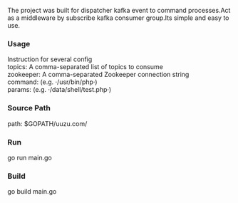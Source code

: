 The project was built for dispatcher kafka event to command processes.Act as a middleware by subscribe kafka consumer group.Its simple and easy to use.  

### Usage
Instruction for several config  
topics: A comma-separated list of topics to consume  
zookeeper: A comma-separated Zookeeper connection string  
command: (e.g. ·/usr/bin/php·)  
params: (e.g. ·/data/shell/test.php·)  

### Source Path  
path: $GOPATH/uuzu.com/

### Run
go run main.go

### Build
go build main.go

